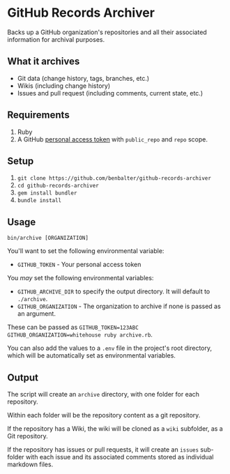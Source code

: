 # GitHub Records Archiver

Backs up a GitHub organization's repositories and all their associated information for archival purposes.

## What it archives

* Git data (change history, tags, branches, etc.)
* Wikis (including change history)
* Issues and pull request (including comments, current state, etc.)

## Requirements

1. Ruby
2. A GitHub [personal access token](https://github.com/settings/tokens/new) with `public_repo` and `repo` scope.

## Setup

1. `git clone https://github.com/benbalter/github-records-archiver`
2. `cd github-records-archiver`
3. `gem install bundler`
4. `bundle install`

## Usage

`bin/archive [ORGANIZATION]`

You'll want to set the following environmental variable:

* `GITHUB_TOKEN` - Your personal access token

You *may* set the following environmental variables:

* `GITHUB_ARCHIVE_DIR` to specify the output directory. It will default to `./archive`.
* `GITHUB_ORGANIZATION` - The organization to archive if none is passed as an argument.

These can be passed as `GITHUB_TOKEN=123ABC GITHUB_ORGANIZATION=whitehouse ruby archive.rb`.

You can also add the values to a `.env` file in the project's root directory, which will be automatically set as environmental variables.

## Output

The script will create an `archive` directory, with one folder for each repository.

Within each folder will be the repository content as a git repository.

If the repository has a Wiki, the wiki will be cloned as a `wiki` subfolder, as a Git repository.

If the repository has issues or pull requests, it will create an `issues` sub-folder with each issue and its associated comments stored as individual markdown files.
